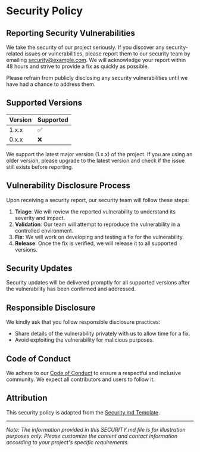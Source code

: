# Security Policy

## Reporting Security Vulnerabilities

We take the security of our project seriously. If you discover any security-related issues or vulnerabilities, please report them to our security team by emailing [security@example.com](mailto:security@example.com). We will acknowledge your report within 48 hours and strive to provide a fix as quickly as possible.

Please refrain from publicly disclosing any security vulnerabilities until we have had a chance to address them.

## Supported Versions

| Version | Supported          |
| ------- | ------------------ |
| 1.x.x   | :white_check_mark: |
| 0.x.x   | :x:                |

We support the latest major version (1.x.x) of the project. If you are using an older version, please upgrade to the latest version and check if the issue still exists before reporting.

## Vulnerability Disclosure Process

Upon receiving a security report, our security team will follow these steps:

1. **Triage**: We will review the reported vulnerability to understand its severity and impact.
2. **Validation**: Our team will attempt to reproduce the vulnerability in a controlled environment.
3. **Fix**: We will work on developing and testing a fix for the vulnerability.
4. **Release**: Once the fix is verified, we will release it to all supported versions.

## Security Updates

Security updates will be delivered promptly for all supported versions after the vulnerability has been confirmed and addressed.

## Responsible Disclosure

We kindly ask that you follow responsible disclosure practices:

- Share details of the vulnerability privately with us to allow time for a fix.
- Avoid exploiting the vulnerability for malicious purposes.

## Code of Conduct

We adhere to our [Code of Conduct](CODE_OF_CONDUCT.md) to ensure a respectful and inclusive community. We expect all contributors and users to follow it.

## Attribution

This security policy is adapted from the [Security.md Template](https://github.com/EmbarkStudios/security/blob/main/SECURITY_TEMPLATE.md).

---

*Note: The information provided in this SECURITY.md file is for illustration purposes only. Please customize the content and contact information according to your project's specific requirements.*
